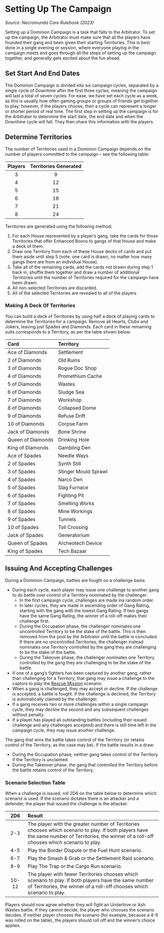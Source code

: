 # Setting Up The Campaign

_Source: Necromunda Core Rulebook (2023)_

Setting up a Dominion Campaign is a task that falls to the Arbitrator. To set up the
campaign, the Arbitrator must make sure that all the players have founded their
gang and been given their starting Territories. This is best done in a single evening
or session, where everyone playing in the campaign meets and goes through all
the steps of setting up the campaign together, and generally gets excited about the
fun ahead.

## Set Start And End Dates

The Dominion Campaign is divided into six campaign cycles, separated by a single
cycle of Downtime after the first three cycles, meaning the campaign will last a total
of seven cycles. For ease, we have set each cycle as a week, as this is usually how
often gaming groups or groups of friends get together to play; however, if the players
choose, then a cycle can represent a longer or shorter period of real time. The first
step in setting up the campaign is for the Arbitrator to determine the start date, the
end date and when the Downtime cycle will fall. They then share this information with
the players.

## Determine Territories

The number of Territories used in a Dominion
Campaign depends on the number of players
committed to the campaign – see the following table:

| Players | Territories Generated |
| :-----: | :-------------------: |
|    3    |           9           |
|    4    |          12           |
|    5    |          15           |
|    6    |          18           |
|    7    |          21           |
|    8    |          24           |

Territories are generated using the following method:

1. For each House represented by a player’s gang, take the cards for those Territories that offer
   Enhanced Boons to gangs of that House and make
   a deck of them.
2. Draw one Territory from each of these House
   decks of cards and put them aside until step 5
   (note: one card is drawn, no matter how many
   gangs there are from an individual House).
3. Take all of the remaining cards, add the cards not
   drawn during step 1 back in, shuffle them together
   and draw a number of additional Territories
   until the number of Territories required for the
   campaign have been drawn.
4. All non-selected Territories are discarded.
5. All of the selected Territories are revealed to all of
   the players

### Making A Deck Of Territories

You can build a deck of Territories by using half a
deck of playing cards to determine the Territories for
a campaign. Remove all Hearts, Clubs and Jokers,
leaving just Spades and Diamonds. Each card in these
remaining suits corresponds to a Territory, as per the
table shown below:

| Card              | Territory            |
| :---------------- | :------------------- |
| Ace of Diamonds   | Settlement           |
| 2 of Diamonds     | Old Ruins            |
| 3 of Diamonds     | Rogue Doc Shop       |
| 4 of Diamonds     | Promethium Cache     |
| 5 of Diamonds     | Wastes               |
| 6 of Diamonds     | Sludge Sea           |
| 7 of Diamonds     | Workshop             |
| 8 of Diamonds     | Collapsed Dome       |
| 9 of Diamonds     | Refuse Drift         |
| 10 of Diamonds    | Corpse Farm          |
| Jack of Diamonds  | Bone Shrine          |
| Queen of Diamonds | Drinking Hole        |
| King of Diamonds  | Gambling Den         |
| Ace of Spades     | Needle Ways          |
| 2 of Spades       | Synth Still          |
| 3 of Spades       | Stinger Mould Sprawl |
| 4 of Spades       | Narco Den            |
| 5 of Spades       | Slag Furnace         |
| 6 of Spades       | Fighting Pit         |
| 7 of Spades       | Smelting Works       |
| 8 of Spades       | Mine Workings        |
| 9 of Spades       | Tunnels              |
| 10 of Spades      | Toll Crossing        |
| Jack of Spades    | Generatorium         |
| Queen of Spades   | Archeotech Device    |
| King of Spades    | Tech Bazaar          |

## Issuing And Accepting Challenges

During a Dominion Campaign, battles are fought on a
challenge basis:

- During each cycle, each player may issue one challenge to another gang to do battle over control of a Territory nominated by the challenger:
  - In the first campaign cycle, challenges are made ina random order.
  - In later cycles, they are made in ascending order
    of Gang Rating, starting with the gang with the
    lowest Gang Rating. If two gangs have the same
    Gang Rating, the winner of a roll-off makes their
    challenge first.
  - During the Occupation phase, the challenger
    nominates one uncontrolled Territory to be the
    stake of the battle. This is then removed from
    the pool by the Arbitrator until the battle is
    concluded. If there are no uncontrolled Territories, the challenger instead nominates one Territory
    controlled by the gang they are challenging to be
    the stake of the battle.
  - During the Takeover phase, the challenger
    nominates one Territory controlled by the gang
    they are challenging to be the stake of the battle.
- If one of a gang’s fighters has been captured by
  another gang, rather than challenging for a Territory, that gang may issue a challenge to the captors to
  play the [Rescue Mission](/docs/scenarios/scenario-list/rescue-mission) scenario.
- When a gang is challenged, they may accept or
  decline. If the challenge is accepted, a battle is
  fought. If the challenge is declined, the Territory is
  automatically claimed by the challenger.
- If a gang receives two or more challenges within a
  single campaign cycle, they may decline the second
  and any subsequent challenges without penalty.
- If a player has played all outstanding battles
  (including their issued challenge and any challenges
  accepted) and there is still time left in the campaign
  cycle, they may issue another challenge.

The gang that wins the battle takes control of the
Territory (or retains control of the Territory, as the case
may be). If the battle results in a draw:

- During the Occupation phase, neither gang takes
  control of the Territory if the Territory is unclaimed.
- During the Takeover phase, the gang that controlled
  the Territory before the battle retains control of
  the Territory.

### Scenario Selection Table

When a challenge is issued, roll 2D6 on the table
below to determine which scenario is used. If the
scenario dictates there is an attacker and a defender, the player that issued the challenge is the attacker.

| &nbsp;&nbsp;2D6&nbsp;&nbsp; | Result                                                                                                                                                                                          |
| :-------------------------: | :---------------------------------------------------------------------------------------------------------------------------------------------------------------------------------------------- |
|             2-3             | The player with the greater number of Territories chooses which scenario to play. If both players have the same number of Territories, the winner of a roll-off chooses which scenario to play. |
|             4-5             | Play the Border Dispute or the Fuel Hunt scenario.                                                                                                                                              |
|             6-7             | Play the Smash & Grab or the Settlement Raid scenario.                                                                                                                                          |
|             8-9             | Play The Trap or the Cargo Run scenario.                                                                                                                                                        |
|            10-12            | The player with fewer Territories chooses which scenario to play. If both players have the same number of Territories, the winner of a roll-off chooses which scenario to play.                 |

Players should now agree whether they will fight an Underhive or Ash Wastes battle. If they cannot decide, the player who chooses the scenario decides. If neither player chooses the scenario (for example, because a 4-9 was rolled on the table), the players should roll off and the winner’s choice applies.
